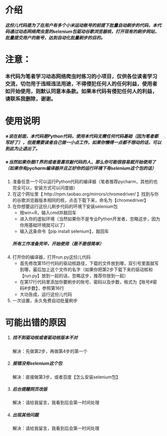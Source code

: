 <h1>介绍</h1>
<h5>这份儿代码是为了在用户有多个小米运动账号的前提下批量自动刷步的代码，本代码通过动态网络爬虫里的selenium包驱动谷歌浏览器核，打开现有的刷步网站，批量提交用户的账号，达到自动化批量刷步的目的。</h5>
<h1>注意：</h1>
<h3>本代码为笔者学习动态网络爬虫时练习的小项目，仅供各位读者学习交流，切勿用于违规违法用途，不得侵犯任何人的任何利益，使用者如开始使用，则默认同意本条款。如果本代码有侵犯任何人的利益，请联系我删除，谢谢。</h3>
<h1>使用说明</h1>
<h5>※说在前面，本代码是Python代码，使用本代码无需任何代码基础（因为笔者都写好了），但是需要读者自己做一小点工作，如果你懒得一点都不想动的话，可以到此为止退出了。</h5>
<h5>※当然如果你是IT界的或者是喜欢敲代码的人，那么你可能很容易就开始使用了（如果你有pycharm编译器并且正好你的运行环境下有selenium这个包的话）</h5>
<ol>
    <li>准备任意一个可以运行Python代码的编译器（笔者推荐pycharm，其他的也完全可以，安装方式可以问度娘）</li>
    <li>在这个网址里【 http://npm.taobao.org/mirrors/chromedriver/ 】找到与你的谷歌浏览器版本相同的核，点击下载下来，命名为【chromedriver】</li>
    <li>在你想要运行这份儿刷步代码的环境下安装selenium包
        <ul>
            <li>按win+R，输入cmd并敲回车</li>
            <li>进入你的虚拟环境（当然如果你不是专业Python开发者，忽略这步，因为你用基础环境就可以了）</li>
            <li>输入这条命令【pip install selenium】，敲回车</li></ul>
    <h5>所有工作准备完毕，开始使用（是不是很简单）</h5>
    </li>
    <li>打开你的编译器，打开run.py这份儿代码
    <ul>
        <li>首先修改第15行代码的驱动核路径，下载的文件放到哪，双引号里面就写到哪，最后加上这个文件的名字（如果你把第2步下载下来的驱动核和【run.py】放到一起的话，忽略这步，推荐你放到一起）</li>
        <li>在第17行代码里添加你要刷步的账号、密码以及步数，格式为【账号#密码#步数】，参照第16行</li>
        <li>大功告成，运行这份儿代码</li>
    </ul>
    </li>
    <li>
        一次设置，永久免费自动批量刷步
    </li>
</ol>
<h1>可能出错的原因</h1>
<ol>
    <li><h5>找不到驱动核或者驱动核版本不对</h5>
        解决：先做第2步，再做第4步的第一个
    </li>
    <li><h5>报错没有selenium这个包</h5>
        解决：直接做第3步，或者百度【怎么安装selenium包】
    </li>
    <li><h5>后台提醒网页改版</h5>
        解决：请给我留言，我看到后会第一时间处理
    </li>
    <li><h5>出现其他问题</h5>
        解决：请给我留言，我看到后会第一时间处理
    </li>
</ol>
